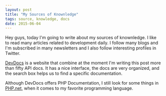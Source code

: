 ```yaml
---
layout: post
title: "My Sources of Knownledge"
tags: source, knowledge, docs
date: 2015-06-04
---
```


Hey guys, today I'm going to write about my sources of knownledge. I like to read many articles related to development daily. I follow many blogs and I'm subscribed in many newsletters and I also follow interesting profiles in Twitter.

[DevDocs](http://devdocs.io) is a website that combine at the moment I'm writing this post more than fifty API docs. It has a nice interface, the docs are very organized, and the search box helps us to find a specific documentation.

Although DevDocs offers PHP Documentation, I still look for some things in [PHP.net](http://php.net/), when it comes to my favorite programming language.